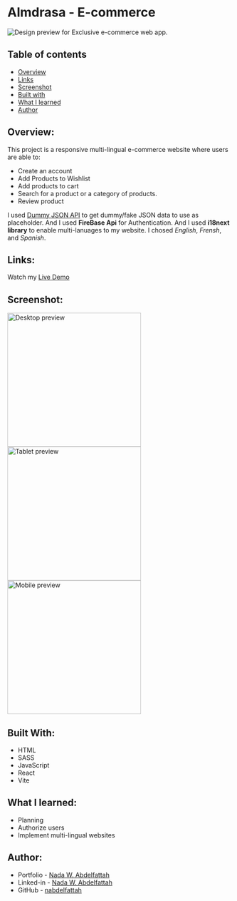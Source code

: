 # Almdrasa - E-commerce

![Design preview for Exclusive e-commerce web app.](./design/desktop-preview.jpg)

## Table of contents

- [Overview](#overview)
- [Links](#links)
- [Screenshot](#screenshot)
- [Built with](#built-with)
- [What I learned](#what-i-learned)
- [Author](#author)

## Overview:

This project is a responsive multi-lingual e-commerce website where users are able to:

- Create an account
- Add Products to Wishlist
- Add products to cart
- Search for a product or a category of products.
- Review product

I used [Dummy JSON API](https://dummyjson.com/) to get dummy/fake JSON data to use as placeholder. And I used **FireBase Api** for Authentication. And I used **i18next library** to enable multi-lanuages to my website. I chosed _English_, _Frensh_, and _Spanish_.

## Links:

Watch my [Live Demo](https://dev.to/afif/border-with-gradient-and-radius-387f)

## Screenshot:

<img src="" alt="Desktop preview" height="300">
<img src="" alt="Tablet preview" height="300">
<img src="" alt="Mobile preview" height="300">

## Built With:

- HTML
- SASS
- JavaScript
- React
- Vite

## What I learned:

- Planning
- Authorize users
- Implement multi-lingual websites

## Author:

- Portfolio - [Nada W. Abdelfattah](https://www.linkedin.com/in/nada-w-abdelfattah/)
- Linked-in - [Nada W. Abdelfattah](https://www.linkedin.com/in/nada-w-abdelfattah/)
- GitHub - [nabdelfattah](https://github.com/nabdelfattah)

